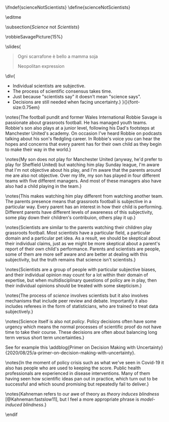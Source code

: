 \ifndef{scienceNotScientists}
\define{scienceNotScientists}

\editme

\subsection{*Science* not *Scientists*}

\robbieSavagePicture{15%}

\slides{

> Ogni scarrafone è bello a mamma soja
>
> Neopolitan expression

\div{
* Individual scientists are subjective.
* The process of scientific consensus takes time.
* Just because "scientists say" it doesn't mean "science says".
* Decisions are still needed when facing uncertainty.}
}{}{font-size:0.75em}

\notes{The football pundit and former Wales International Robbie Savage is passionate about grassroots football. He has managed youth teams. Robbie's son also plays at a junior level, following his Dad's footsteps at Manchester United's academy. On occasion I've heard Robbie on podcasts talking about his son's fledgling career. In Robbie's voice you can hear the hopes and concerns that every parent has for their own child as they begin to make their way in the world.}

\notes{My son does not play for Manchester United (anyway, he'd prefer to play for Sheffield United) but watching him play Sunday league, I'm aware that I'm not objective about his play, and I'm aware that the parents around me are also not objective. Over my life, my son has played in four different teams with five different managers. And most of these managers also have also had a child playing in the team.}

\notes{This makes watching him play different from watching another team. The parents presence means that grassroots football is subjective in a particular way. Every parent has an interest in how their child is performing. Different parents have different levels of awareness of this subjectivity, some play down their children's contribuion, others play it up.}

\notes{Scientists are similar to the parents watching their children play grassroots football. Most scientists have a particular field, a particular domain and a particular pet idea. As a result, we should be skeptical about their individual claims, just as we might be more skeptical about a parent's report of their own child's performance. Parents and scientists are people, some of them are more self aware and are better at dealing with this subjectivity, but the truth remains that science isn't scientists.}

\notes{Scientists are a group of people with particular subjective biases, and their individual opinion may count for a lot within their domain of expertise, but when multidisciplinary questions of policy are in play, then their individual opinions should be treated with some skepticism.}

\notes{The process of *science* involves scientists but it also involves mechanisms that include peer review and debate. Importantly it also includes referees in the form of statisticians, who are trained to treat data subjectively.}

\notes{Science itself is also not *policy*. Policy decisions often have some urgency which means the normal processes of scientific proof do not have time to take their course. These decisions are often about balancing long term versus short term uncertainties.}

See for example this \addblog{Primer on Decision Making with Uncertainty}{2020/08/25/a-primer-on-decision-making-with-uncertainty}.

\notes{In the moment of policy crisis such as what we've seen in Covid-19 it also has people who are used to keeping the score. Public health professionals are experienced in disease interventions. Many of them having seen how scientific ideas pan out in practice, which turn out to be successful and which sound promising but repeatedly fail to deliver.}

\notes{Kahneman refers to our awe of theory as *theory induces blindness* [@Kahneman:fastslow11], but I feel a more appropriate phrase is *model-induced blindness*.}

\endif
